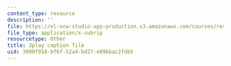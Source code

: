```yaml
---
content_type: resource
description: ''
file: https://ol-ocw-studio-app-production.s3.amazonaws.com/courses/res-18-007-calculus-revisited-multivariable-calculus-fall-2011/3090f918bf6f52a4bd27e896bac2fdb5_ZyhCnulIApY.vtt
file_type: application/x-subrip
resourcetype: Other
title: 3play caption file
uid: 3090f918-bf6f-52a4-bd27-e896bac2fdb5
---
```

